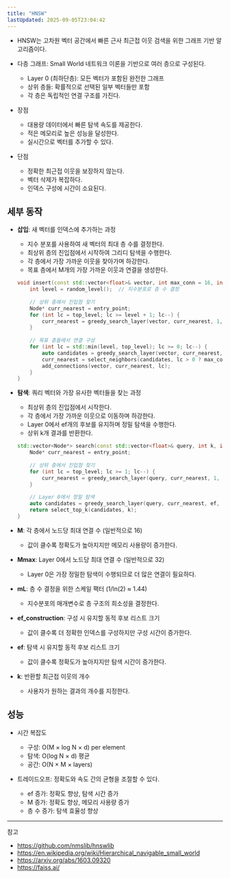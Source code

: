 ```yaml
---
title: "HNSW"
lastUpdated: 2025-09-05T23:04:42
---
```

- HNSW는 고차원 벡터 공간에서 빠른 근사 최근접 이웃 검색을 위한 그래프 기반 알고리즘이다.
- 다층 그래프: Small World 네트워크 이론을 기반으로 여러 층으로 구성된다.
  - Layer 0 (최하단층): 모든 벡터가 포함된 완전한 그래프
  - 상위 층들: 확률적으로 선택된 일부 벡터들만 포함
  - 각 층은 독립적인 연결 구조를 가진다.

- 장점
  - 대용량 데이터에서 빠른 탐색 속도를 제공한다.
  - 적은 메모리로 높은 성능을 달성한다.
  - 실시간으로 벡터를 추가할 수 있다.

- 단점
  - 정확한 최근접 이웃을 보장하지 않는다.
  - 벡터 삭제가 복잡하다.
  - 인덱스 구성에 시간이 소요된다.

## 세부 동작

- **삽입**: 새 벡터를 인덱스에 추가하는 과정
  - 지수 분포를 사용하여 새 벡터의 최대 층 수를 결정한다.
  - 최상위 층의 진입점에서 시작하여 그리디 탐색을 수행한다.
  - 각 층에서 가장 가까운 이웃을 찾아가며 하강한다.
  - 목표 층에서 M개의 가장 가까운 이웃과 연결을 생성한다.

  ```cpp
  void insert(const std::vector<float>& vector, int max_conn = 16, int max_conn_l0 = 32) {
      int level = random_level();  // 지수분포로 층 수 결정
      
      // 상위 층에서 진입점 찾기
      Node* curr_nearest = entry_point;
      for (int lc = top_level; lc >= level + 1; lc--) {
          curr_nearest = greedy_search_layer(vector, curr_nearest, 1, lc);
      }
      
      // 목표 층들에서 연결 구성
      for (int lc = std::min(level, top_level); lc >= 0; lc--) {
          auto candidates = greedy_search_layer(vector, curr_nearest, ef_construction, lc);
          curr_nearest = select_neighbors(candidates, lc > 0 ? max_conn : max_conn_l0);
          add_connections(vector, curr_nearest, lc);
      }
  }
  ```

- **탐색**: 쿼리 벡터와 가장 유사한 벡터들을 찾는 과정
  - 최상위 층의 진입점에서 시작한다.
  - 각 층에서 가장 가까운 이웃으로 이동하며 하강한다.
  - Layer 0에서 ef개의 후보를 유지하며 정밀 탐색을 수행한다.
  - 상위 k개 결과를 반환한다.

  ```cpp
  std::vector<Node*> search(const std::vector<float>& query, int k, int ef = 200) {
      Node* curr_nearest = entry_point;
      
      // 상위 층에서 진입점 찾기
      for (int lc = top_level; lc >= 1; lc--) {
          curr_nearest = greedy_search_layer(query, curr_nearest, 1, lc);
      }
      
      // Layer 0에서 정밀 탐색
      auto candidates = greedy_search_layer(query, curr_nearest, ef, 0);
      return select_top_k(candidates, k);
  }
  ```

- **M**: 각 층에서 노드당 최대 연결 수 (일반적으로 16)
  - 값이 클수록 정확도가 높아지지만 메모리 사용량이 증가한다.
  
- **Mmax**: Layer 0에서 노드당 최대 연결 수 (일반적으로 32)
  - Layer 0은 가장 정밀한 탐색이 수행되므로 더 많은 연결이 필요하다.

- **mL**: 층 수 결정을 위한 스케일 팩터 (1/ln(2) ≈ 1.44)
  - 지수분포의 매개변수로 층 구조의 희소성을 결정한다.
  
- **ef_construction**: 구성 시 유지할 동적 후보 리스트 크기
  - 값이 클수록 더 정확한 인덱스를 구성하지만 구성 시간이 증가한다.
  
- **ef**: 탐색 시 유지할 동적 후보 리스트 크기
  - 값이 클수록 정확도가 높아지지만 탐색 시간이 증가한다.
  
- **k**: 반환할 최근접 이웃의 개수
  - 사용자가 원하는 결과의 개수를 지정한다.

## 성능

- 시간 복잡도
  - 구성: O(M × log N × d) per element
  - 탐색: O(log N × d) 평균
  - 공간: O(N × M × layers)
  
- 트레이드오프: 정확도와 속도 간의 균형을 조절할 수 있다.
  - ef 증가: 정확도 향상, 탐색 시간 증가
  - M 증가: 정확도 향상, 메모리 사용량 증가
  - 층 수 증가: 탐색 효율성 향상

---

참고

- <https://github.com/nmslib/hnswlib>
- <https://en.wikipedia.org/wiki/Hierarchical_navigable_small_world>
- <https://arxiv.org/abs/1603.09320>
- <https://faiss.ai/>
